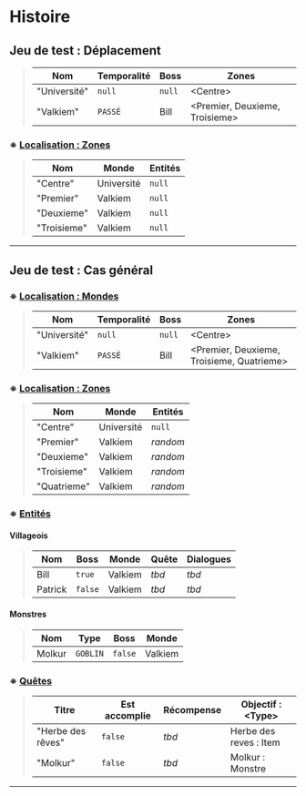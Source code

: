 # Histoire
## Jeu de test : Déplacement
> | Nom | Temporalité | Boss | Zones |
> | --- | --- | --- | --- |
> | "Université" | `null` | `null` | \<Centre> |
> | "Valkiem" | `PASSÉ` | Bill | \<Premier, Deuxieme, Troisieme> |
### ※ <u>Localisation : Zones</u>
> | Nom | Monde | Entités |
> | --- | --- | --- |
> | "Centre" | Université | `null` |
> | "Premier" | Valkiem | `null` |
> | "Deuxieme" | Valkiem | `null` |
> | "Troisieme" | Valkiem | `null` |

<hr>

## Jeu de test : Cas général
### ※ <u>Localisation : Mondes</u>
> | Nom | Temporalité | Boss | Zones |
> | --- | --- | --- | --- |
> | "Université" | `null` | `null` | \<Centre> |
> | "Valkiem" | `PASSÉ` | Bill | \<Premier, Deuxieme, Troisieme, Quatrieme> |

### ※ <u>Localisation : Zones</u>
> | Nom | Monde | Entités |
> | --- | --- | --- |
> | "Centre" | Université | `null` |
> | "Premier" | Valkiem | *random* |
> | "Deuxieme" | Valkiem | *random* |
> | "Troisieme" | Valkiem | *random* |
> | "Quatrieme" | Valkiem | *random* |

### ※ <u>Entités</u>
#### **Villageois**
> | Nom | Boss | Monde | Quête | Dialogues |
> | --- | --- | --- | --- | --- |
> | Bill | `true` | Valkiem | *tbd* | *tbd* |
> | Patrick | `false` | Valkiem | *tbd* | *tbd* |
#### **Monstres**
> | Nom | Type | Boss | Monde |
> | --- | --- | --- | --- |
> | Molkur | `GOBLIN` | `false` | Valkiem |


### ※ <u>Quêtes</u>
> | Titre | Est accomplie | Récompense | Objectif : \<Type> | 
> | --- | --- | --- | --- |
> | "Herbe des rêves" | `false` | *tbd* | Herbe des reves : Item |
> | "Molkur" | `false` | *tbd* | Molkur : Monstre |
<hr>